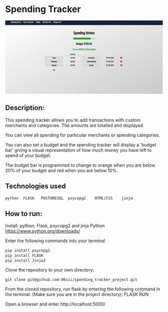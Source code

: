 # Spending Tracker 

![Spending tracker, spending history page](images/spending-tracker.png)

## Description: 
This spending tracker allows you to add transactions with custom merchants and categories. The amounts are totalled and displayed. 

You can view all spending for particular merchants or spending categories.

You can also set a budget and the spending tracker will display a 'budget bar' giving a visual representation of how much money you have left to spend of your budget. 

The budget bar is programmed to change to orange when you are below 20% of your budget and red when you are below 10%. 

## Technologies used


    python  FLASK   POSTGRESQL  psycopg2    HTML/CSS    jinja

## How to run: 

Install: python, Flask, psycopg2 and jinja
Python
https://www.python.org/downloads/

Enter the following commands into your terminal

    pip install psycopg2
    pip install FLASK
    pip install Jinja2

Clone the repository to your own directory:

    git clone git@github.com:96sii/spending_tracker_project.git

From the cloned repository, run flask by entering the following command in the terminal. (Make sure you are in the project directory): 
    FLASK RUN

Open a browser and enter http://localhost:5000/



